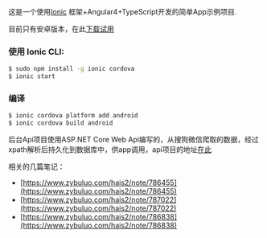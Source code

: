 这是一个使用[Ionic](http://ionicframework.com/docs/) 框架+Angular4+TypeScript开发的简单App示例项目.

目前只有安卓版本，在此[下载试用](https://pan.baidu.com/s/1gfpEApd)

### 使用 Ionic CLI:

```bash
$ sudo npm install -g ionic cordova
$ ionic start
```
### 编译
```bash
$ ionic cordova platform add android
$ ionic cordova build android
```


后台Api项目使用ASP.NET Core Web Api编写的，从搜狗微信爬取的数据，经过xpath解析后持久化到数据库中，供app调用，api项目的地址[在此](https://github.com/hjdo/WxSpider)


相关的几篇笔记：
- [https://www.zybuluo.com/hais2/note/786455](https://www.zybuluo.com/hais2/note/786455)
- [https://www.zybuluo.com/hais2/note/787022](https://www.zybuluo.com/hais2/note/787022)
- [https://www.zybuluo.com/hais2/note/786838](https://www.zybuluo.com/hais2/note/786838)
